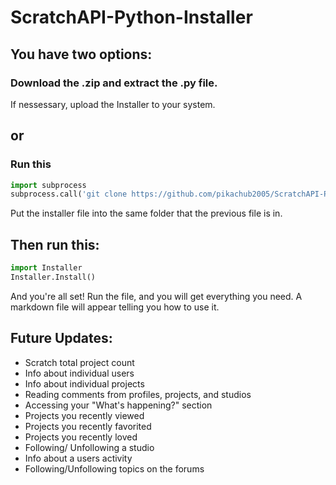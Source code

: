 # ScratchAPI-Python-Installer
## You have two options:
### Download the .zip and extract the .py file. 
If nessessary, upload the Installer to your system.
## or
### Run this
```python
import subprocess
subprocess.call('git clone https://github.com/pikachub2005/ScratchAPI-Python-Installer', shell = True)
```
Put the installer file into the same folder that the previous file is in.

## Then run this:
```python
import Installer
Installer.Install()
```
And you're all set! Run the file, and you will get everything you need. A markdown file will appear telling you how to use it.
## Future Updates:
* Scratch total project count
* Info about individual users
* Info about individual projects
* Reading comments from profiles, projects, and studios
* Accessing your "What's happening?" section
* Projects you recently viewed
* Projects you recently favorited
* Projects you recently loved
* Following/ Unfollowing a studio
* Info about a users activity
* Following/Unfollowing topics on the forums
